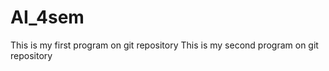 # AI_4sem
This is my first program on git  repository
This is my second  program on git  repository
